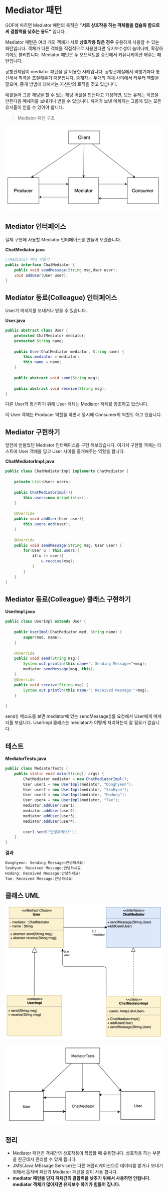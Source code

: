 # Mediator 패턴

GOF에 따르면 Mediator 패턴의 목적은 **"서로 상호작용 하는 객체들을 캡슐화 함으로써 결합력을 낮추는 용도"** 입니다. 

Mediator 패턴은 여러 개의 객체가 서로 **상호작용 많은 경우** 유용하게 사용할 수 있는 패턴입니다. 객체가 다른 객체를 직접적으로 사용한다면 유지보수성이 늘어나며, 확장하기에도 불리합니다. Mediator 패턴은 두 오브젝트를 중간에서 커뮤니케이션 해주는 패턴입니다.

공항관제탑이 mediator 패턴을 잘 이용한 사례입니다. 공항관제실에서 비행기마다 통신해서 착륙을 조절해주기 때문입니다. 중개자는 두개의 객체 사이에서 라우터 역할을 맡으며, 중개 방법에 대해서는 자신만의 로직을 갖고 있습니다.

예를들어 그룹 채팅을 할 수 있는 채팅 어플을 만든다고 가정하면, 모든 유저는 이름을 만든다음 메세지를 보내거나 받을 수 있습니다. 유저가 보낸 메세지는 그룹에 있는 모든 유저들이 받을 수 있어야 합니다.

> Mediator 패턴 구조

![](https://github.com/DaeAkin/java-design-pattern/blob/master/docs/Mediator%ED%8C%A8%ED%84%B4%EA%B5%AC%EC%A1%B0.png?raw=true)

## Mediator 인터페이스

실제 구현에 사용할 Mediator 인터페이스를 만들어 보겠습니다.

**ChatMediator.java**

```java
//Mediator 뼈대 만들기
public interface ChatMediator {
    public void sendMessage(String msg,User user);
    void addUser(User user);
}
```



## Mediator 동료(**Colleague**) 인터페이스

User가 메세지를 보내거나 받을 수 있습니다.

**User.java**

```java
public abstract class User {
    protected ChatMediator mediator;
    protected String name;

    public User(ChatMediator mediator, String name) {
        this.mediator = mediator;
        this.name = name;
    }

    public abstract void send(String msg);

    public abstract void receive(String msg);
}
```

다른 User와 통신하기 위해 User 객체는 Mediator 객체를 참조하고 있습니다.

이 User 객체는 Producer 역할을 하면서 동시에 Consumer의 역할도 하고 있습니다.

## Mediator 구현하기

앞전에 만들었던 Mediator 인터페이스를 구현 해보겠습니다. 여기서 구현할 객체는 리스트에 User 객체를 담고 User 사이를 중개해주는 역할을 합니다.

**ChatMediatorImpl.java**

```java
public class ChatMediatorImpl implements ChatMediator {

    private List<User> users;

    public ChatMediatorImpl(){
        this.users=new ArrayList<>();
    }

    @Override
    public void addUser(User user){
        this.users.add(user);
    }

    @Override
    public void sendMessage(String msg, User user) {
        for(User u : this.users){
            if(u != user){
                u.receive(msg);
            }
        }
    }
}
```

## Mediator 동료(Colleague) 클래스 구현하기

**UserImpl.java**

```java
public class UserImpl extends User {

    public UserImpl(ChatMediator med, String name) {
        super(med, name);
    }

    @Override
    public void send(String msg){
        System.out.println(this.name+": Sending Message="+msg);
        mediator.sendMessage(msg, this);
    }
    @Override
    public void receive(String msg) {
        System.out.println(this.name+": Received Message:"+msg);
    }

}
```

send() 메소드를 보면 mediator에 있는 sendMessage()를 요청해서 User에게 메세지를 보냅니다. UserImpl 클래스는 mediator가 어떻게 처리하는지 알 필요가 없습니다.

## 테스트

**MediatorTests.java**

```java
public class MediatorTests {
    public static void main(String[] args) {
        ChatMediator mediator = new ChatMediatorImpl();
        User user1 = new UserImpl(mediator, "Donghyeon");
        User user2 = new UserImpl(mediator, "SeoHyun");
        User user3 = new UserImpl(mediator, "Hodong");
        User user4 = new UserImpl(mediator, "Tae");
        mediator.addUser(user1);
        mediator.addUser(user2);
        mediator.addUser(user3);
        mediator.addUser(user4);

        user1.send("안녕하세요!");
    }
}
```

**결과**

```java
Donghyeon: Sending Message=안녕하세요!
SeoHyun: Received Message:안녕하세요!
Hodong: Received Message:안녕하세요!
Tae: Received Message:안녕하세요!
```



## 클래스 UML



![](https://github.com/DaeAkin/java-design-pattern/blob/master/docs/Mediator%EC%98%88%EC%A0%9CUML.png?raw=true)





![](https://github.com/DaeAkin/java-design-pattern/blob/master/docs/Mediator%EC%98%88%EC%A0%9C%EA%B5%AC%EC%A1%B0.png?raw=true)



## 정리

- Mediator 패턴은 객체간의 상호작용이 복잡할 때 유용합니다. 상호작용 하는 부분을 한군데서 관리할 수 있게 됩니다.
- JMS(Java MEssage Service)는 다른 애플리케이션으로 데이터를 받거나 보내기 위해서 옵저버 패턴과 Mediator 패턴을 같이 사용 합니다.
- **mediator 패턴을 단지 객체간의 결합력을 낮추기 위해서 사용하면 안됩니다. mediator 객체가 많아지면 유지보수 하기가 힘들어 집니다.**